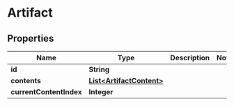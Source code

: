 

# Artifact


## Properties

| Name | Type | Description | Notes |
|------------ | ------------- | ------------- | -------------|
|**id** | **String** |  |  |
|**contents** | [**List&lt;ArtifactContent&gt;**](ArtifactContent.md) |  |  |
|**currentContentIndex** | **Integer** |  |  |



